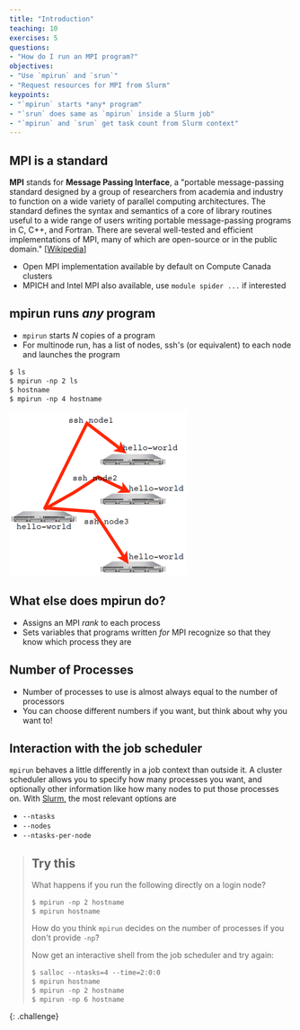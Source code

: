```yaml
---
title: "Introduction"
teaching: 10
exercises: 5
questions:
- "How do I run an MPI program?"
objectives:
- "Use `mpirun` and `srun`"
- "Request resources for MPI from Slurm"
keypoints:
- "`mpirun` starts *any* program"
- "`srun` does same as `mpirun` inside a Slurm job"
- "`mpirun` and `srun` get task count from Slurm context"
---
```


## MPI is a standard

**MPI** stands for **Message Passing Interface**,
a "portable message-passing standard designed by a group of researchers from
academia and industry to function on a wide variety of parallel computing
architectures. The standard defines the syntax and semantics of a core of
library routines useful to a wide range of users writing portable
message-passing programs in C, C++, and Fortran. There are several well-tested
and efficient implementations of MPI, many of which are open-source or in the
public domain." 
[<a href="https://en.wikipedia.org/wiki/Message_Passing_Interface">Wikipedia</a>]
- Open MPI implementation available by default on Compute Canada clusters
- MPICH and Intel MPI also available, use `module spider ...` if interested

## mpirun runs *any* program
- `mpirun` starts *N* copies of a program
- For multinode run, has a list of nodes, ssh's (or equivalent) to each node and launches the program

```
$ ls
$ mpirun -np 2 ls
$ hostname  
$ mpirun -np 4 hostname  
```

![What mpirun does](../fig/mpirun.png)

## What else does mpirun do?
- Assigns an MPI *rank* to each process
- Sets variables that programs written *for* MPI recognize so that they know which process they are

## Number of Processes
- Number of processes to use is almost always equal to the number of processors
- You can choose different numbers if you want, but think about why you want to!

## Interaction with the job scheduler
`mpirun` behaves a little differently in a job context than outside it.
A cluster scheduler allows you to specify how many processes you want,
and optionally other information like how many nodes to put those
processes on.  With <a href="https://slurm.schedmd.com/sbatch.html">Slurm,</a>
the most relevant options are
* `--ntasks`
* `--nodes`
* `--ntasks-per-node`

> ## Try this
> What happens if you run the following directly on a login node?
> 
> ```
> $ mpirun -np 2 hostname
> $ mpirun hostname
> ```
> How do you think `mpirun` decides on the number of processes if you
> don't provide `-np`?
> 
> Now get an interactive shell from the job scheduler and try again:
> ```
> $ salloc --ntasks=4 --time=2:0:0 
> $ mpirun hostname
> $ mpirun -np 2 hostname
> $ mpirun -np 6 hostname
> ```
{: .challenge}

